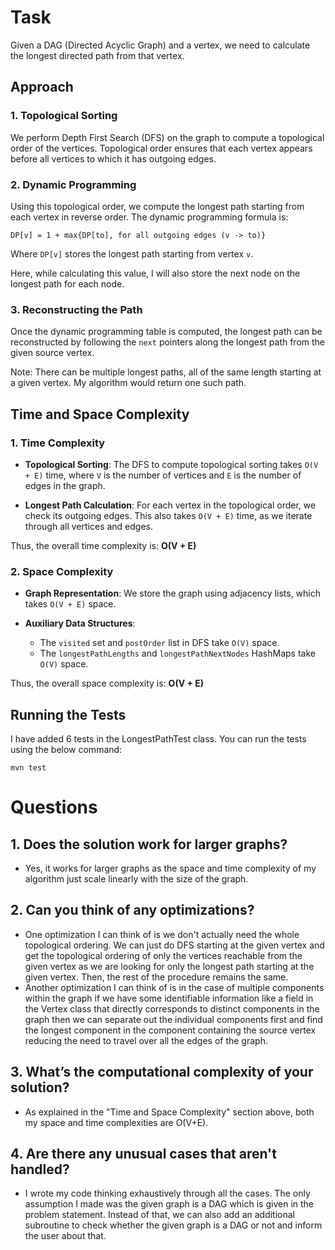 
# Task

Given a DAG (Directed Acyclic Graph) and a vertex, we need to calculate the longest directed path from that vertex.

## Approach

### 1. Topological Sorting

We perform Depth First Search (DFS) on the graph to compute a topological order of the vertices. Topological order ensures that each vertex appears before all vertices to which it has outgoing edges.

### 2. Dynamic Programming

Using this topological order, we compute the longest path starting from each vertex in reverse order. The dynamic programming formula is:

`DP[v] = 1 + max{DP[to], for all outgoing edges (v -> to)}`

Where `DP[v]` stores the longest path starting from vertex `v`.

Here, while calculating this value, I will also store the next node on the longest path for each node.

### 3. Reconstructing the Path

Once the dynamic programming table is computed, the longest path can be reconstructed by following the `next` pointers along the longest path from the given source vertex.

Note: There can be multiple longest paths, all of the same length starting at a given vertex. My algorithm would return one such path.

## Time and Space Complexity

### 1. Time Complexity

- **Topological Sorting**: The DFS to compute topological sorting takes `O(V + E)` time, where `V` is the number of vertices and `E` is the number of edges in the graph.

- **Longest Path Calculation**: For each vertex in the topological order, we check its outgoing edges. This also takes `O(V + E)` time, as we iterate through all vertices and edges.

Thus, the overall time complexity is: **O(V + E)**


### 2. Space Complexity

- **Graph Representation**: We store the graph using adjacency lists, which takes `O(V + E)` space.

- **Auxiliary Data Structures**:
    - The `visited` set and `postOrder` list in DFS take `O(V)` space.
    - The `longestPathLengths` and `longestPathNextNodes` HashMaps take `O(V)` space.

Thus, the overall space complexity is: **O(V + E)**

## Running the Tests

I have added 6 tests in the LongestPathTest class. You can run the tests using the below command:

`mvn test`

# Questions
## 1. Does the solution work for larger graphs?
- Yes, it works for larger graphs as the space and time complexity of my algorithm just scale linearly with the size of the graph.  
## 2. Can you think of any optimizations?
- One optimization I can think of is we don't actually need the whole topological ordering. We can just do DFS starting at the given vertex and get the topological ordering of only the vertices reachable from the given vertex as we are looking for only the longest path starting at the given vertex. Then, the rest of the procedure remains the same.
- Another optimization I can think of is in the case of multiple components within the graph if we have some identifiable information like a field in the Vertex class that directly corresponds to distinct components in the graph then we can separate out the individual components first and find the longest component in the component containing the source vertex reducing the need to travel over all the edges of the graph.
## 3. What’s the computational complexity of your solution?
- As explained in the "Time and Space Complexity" section above, both my space and time complexities are O(V+E).
## 4. Are there any unusual cases that aren't handled?
- I wrote my code thinking exhaustively through all the cases. The only assumption I made was the given graph is a DAG which is given in the problem statement. Instead of that, we can also add an additional subroutine to check whether the given graph is a DAG or not and inform the user about that. 